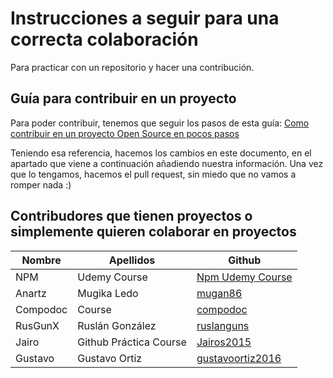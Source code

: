 # Instrucciones a seguir para una correcta colaboración

Para practicar con un repositorio y hacer una contribución.

## Guía para contribuir en un proyecto

Para poder contribuir, tenemos que seguir los pasos de esta guía: [Como contribuir en un proyecto Open Source en pocos pasos](./CONTRIBUTING.md)

Teniendo esa referencia, hacemos los cambios en este documento, en el apartado que viene a continuación añadiendo nuestra información. Una vez que lo tengamos, hacemos el pull request, sin miedo que no vamos a romper nada :)

## Contribudores que tienen proyectos o simplemente quieren colaborar en proyectos

| Nombre   | Apellidos              | Github                                                  |
| -------- | ---------------------- | ------------------------------------------------------- |
| NPM      | Udemy Course           | [Npm Udemy Course](https://github.com/npm-udemy-course) |
| Anartz   | Mugika Ledo            | [mugan86](https://github.com/mugan86)                   |
| Compodoc | Course                 | [compodoc](https://github.com/compodoc-course)          |
| RusGunX  | Ruslán González        | [ruslanguns](https://github.com/ruslanguns)             |
| Jairo    | Github Práctica Course | [Jairos2015](https://github.com/Jairos2015)             |
| Gustavo  | Gustavo Ortiz          | [gustavoortiz2016](https://github.com/gustavoortiz2016) |